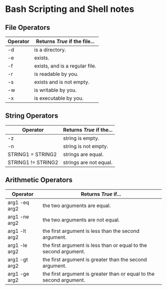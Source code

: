 # Bash Scripting and Shell notes

## File Operators

| Operator  | Returns **_True_** if the file... |
|---------- |---------------------------------- |
| -d <file> | is a directory.                   |
| -e <file> | exists.                           |
| -f <file> | exists, and is a regular file.    |
| -r <file> | is readable by you.               |
| -s <file> | exists and is not empty.          |
| -w <file> | is writable by you.               |
| -x <file> | is executable by you.             |

## String Operators

| Operator           | Returns **_True_** if the...  |
|------------------- |-----------------------------  |
| -z <string>        | string is empty.              |
| -n <string>        | string is not empty.          |
| STRING1 = STRING2  | strings are equal.            |
| STRING1 != STRING2 | strings are not equal.        |

## Arithmetic Operators

| Operator        | Returns **_True_** if...                                            |
|---------------- |-------------------------------------------------------------------- |
| arg1 -eq arg2   | the two arguments are equal.                                        |
| arg1 -ne arg2   | the two arguments are not equal.                                    |
| arg1 -lt arg2   | the first argument is less than the second argument.                |
| arg1 -le arg2   | the first argument is less than or equal to the second argument.    |
| arg1 -gt arg2   | the first argument is greater than the second argument.             |
| arg1 -ge arg2   | the first argument is greater than or equal to the second argument. |
